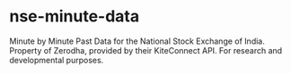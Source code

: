 # nse-minute-data
Minute by Minute Past Data for the National Stock Exchange of India. Property of Zerodha, provided by their KiteConnect API. For research and developmental purposes.
